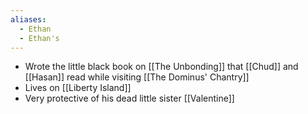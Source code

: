 ```yaml
---
aliases:
  - Ethan
  - Ethan's
---
```

- Wrote the little black book on [[The Unbonding]] that [[Chud]] and [[Hasan]] read while visiting [[The Dominus' Chantry]]
- Lives on [[Liberty Island]]
- Very protective of his dead little sister [[Valentine]]